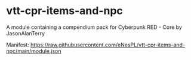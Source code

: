 # vtt-cpr-items-and-npc
A module containing a compendium pack for Cyberpunk RED - Core by JasonAlanTerry

Manifest: https://raw.githubusercontent.com/eNesPL/vtt-cpr-items-and-npc/main/module.json
